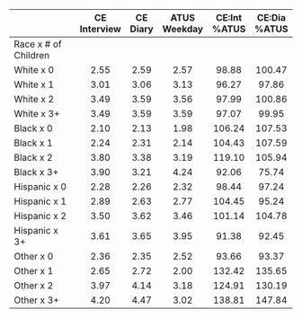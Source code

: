 
|                      | CE<br>Interview |  CE<br>Diary | ATUS<br>Weekday | CE:Int<br>%ATUS | CE:Dia<br>%ATUS |
| -------------------- | :----------: | :----------: | :----------: | :----------: | :----------: |
| Race x # of Children |              |              |              |              |              |
| White x 0            |         2.55 |         2.59 |         2.57 |        98.88 |       100.47 |
| White x 1            |         3.01 |         3.06 |         3.13 |        96.27 |        97.86 |
| White x 2            |         3.49 |         3.59 |         3.56 |        97.99 |       100.86 |
| White x 3+           |         3.49 |         3.59 |         3.59 |        97.07 |        99.95 |
| Black x 0            |         2.10 |         2.13 |         1.98 |       106.24 |       107.53 |
| Black x 1            |         2.24 |         2.31 |         2.14 |       104.43 |       107.59 |
| Black x 2            |         3.80 |         3.38 |         3.19 |       119.10 |       105.94 |
| Black x 3+           |         3.90 |         3.21 |         4.24 |        92.06 |        75.74 |
| Hispanic x 0         |         2.28 |         2.26 |         2.32 |        98.44 |        97.24 |
| Hispanic x 1         |         2.89 |         2.63 |         2.77 |       104.45 |        95.24 |
| Hispanic x 2         |         3.50 |         3.62 |         3.46 |       101.14 |       104.78 |
| Hispanic x 3+        |         3.61 |         3.65 |         3.95 |        91.38 |        92.45 |
| Other x 0            |         2.36 |         2.35 |         2.52 |        93.66 |        93.37 |
| Other x 1            |         2.65 |         2.72 |         2.00 |       132.42 |       135.65 |
| Other x 2            |         3.97 |         4.14 |         3.18 |       124.91 |       130.19 |
| Other x 3+           |         4.20 |         4.47 |         3.02 |       138.81 |       147.84 |

